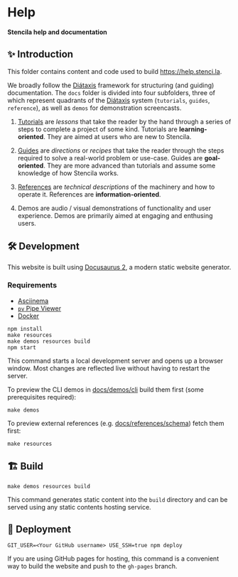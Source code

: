 # Help

**Stencila help and documentation**

## ✨ Introduction

This folder contains content and code used to build https://help.stenci.la.

We broadly follow the [Diátaxis](https://diataxis.fr/) framework for structuring (and guiding) documentation.
The `docs` folder is divided into four subfolders, three of which represent quadrants of the [Diátaxis](https://diataxis.fr/) system (`tutorials`, `guides`, `reference`), as well as `demos` for demonstration screencasts.

1. [Tutorials](https://diataxis.fr/tutorials/) are _lessons_ that take the reader by the hand through a series of steps to complete a project of some kind. Tutorials are **learning-oriented**. They are aimed at users who are new to Stencila.

2. [Guides](https://diataxis.fr/how-to-guides/) are _directions_ or _recipes_ that take the reader through the steps required to solve a real-world problem or use-case. Guides are **goal-oriented**. They are more advanced than tutorials and assume some knowledge of how Stencila works.

3. [References](https://diataxis.fr/reference/) are _technical descriptions_ of the machinery and how to operate it. References are **information-oriented**.

4. Demos are audio / visual demonstrations of functionality and user experience. Demos are primarily aimed at engaging and enthusing users.

## 🛠️ Development

This website is built using [Docusaurus 2](https://docusaurus.io/), a modern static website generator.

### Requirements

- [Asciinema](https://asciinema.org/docs/installation)
- [`pv` Pipe Viewer](http://www.ivarch.com/programs/pv.shtml)
- [Docker](https://www.docker.com/get-started)

```console
npm install
make resources
make demos resources build
npm start
```

This command starts a local development server and opens up a browser window. Most changes are reflected live without having to restart the server.

To preview the CLI demos in [docs/demos/cli](docs/demos/cli) build them first (some prerequisites required):

```console
make demos
```

To preview external references (e.g. [docs/references/schema](docs/references/schema)) fetch them first:

```console
make resources
```

## 🏗️ Build

```console
make demos resources build
```

This command generates static content into the `build` directory and can be served using any static contents hosting service.

## 🚀 Deployment

```console
GIT_USER=<Your GitHub username> USE_SSH=true npm deploy
```

If you are using GitHub pages for hosting, this command is a convenient way to build the website and push to the `gh-pages` branch.
